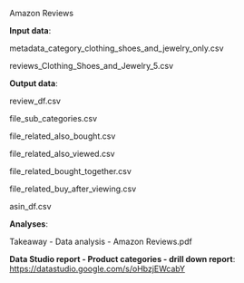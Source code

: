 Amazon Reviews

**Input data**:

metadata_category_clothing_shoes_and_jewelry_only.csv

reviews_Clothing_Shoes_and_Jewelry_5.csv


**Output data**:

review_df.csv

file_sub_categories.csv

file_related_also_bought.csv

file_related_also_viewed.csv

file_related_bought_together.csv

file_related_buy_after_viewing.csv

asin_df.csv


**Analyses**:

Takeaway -  Data analysis - Amazon Reviews.pdf


**Data Studio report - Product categories - drill down report**:
https://datastudio.google.com/s/oHbzjEWcabY
